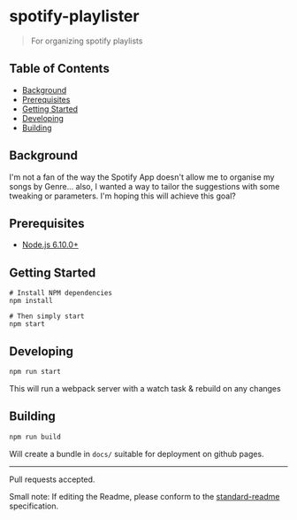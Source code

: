 # spotify-playlister

> For organizing spotify playlists

Table of Contents
-----------------

- [Background](#background)
- [Prerequisites](#prerequisites)
- [Getting Started](#getting-started)
- [Developing](#developing)
- [Building](#building)


Background
-----------

I'm not a fan of the way the Spotify App doesn't allow me to organise my songs by Genre... also, I wanted a way to tailor the suggestions with some tweaking or parameters. I'm hoping this will achieve this goal?

Prerequisites
-------------

- [Node.js 6.10.0+](http://nodejs.org)

Getting Started
---------------

```
# Install NPM dependencies
npm install

# Then simply start
npm start
```

Developing
----------

```bash
npm run start
```

This will run a webpack server with a watch task & rebuild on any changes

Building
--------
```bash
npm run build
````

Will create a bundle in `docs/` suitable for deployment on github pages.

---

Pull requests accepted.

Small note: If editing the Readme, please conform to the [standard-readme](https://github.com/RichardLitt/standard-readme) specification.
